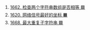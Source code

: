 1. [1662. 检查两个字符串数组是否相等 🟩](https://leetcode.cn/problems/check-if-two-string-arrays-are-equivalent)
2. [1620. 网络信号最好的坐标 🟧](https://leetcode.cn/problems/coordinate-with-maximum-network-quality/)
3. [1668. 最大重复子字符串 🟩](https://leetcode.cn/problems/maximum-repeating-substring/)